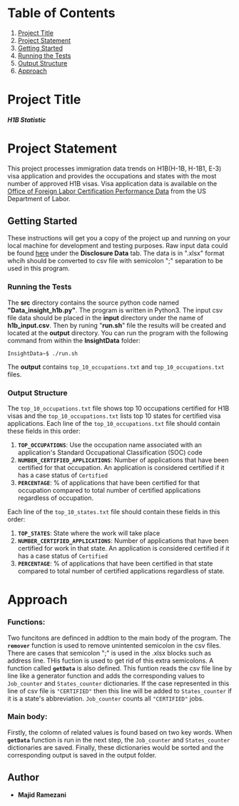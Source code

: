 # Table of Contents
1. [Project Title](README.md#project-title)
2. [Project Statement](README.md#project-statement)
3. [Getting Started](README.md#getting-started)
4. [Running the Tests](README.md#running-the-tests)
5. [Output Structure](README.md#out-put-structure)
6. [Approach](README.md#approach)



# Project Title

##### **H1B Statistic**

# Project Statement

This project processes immigration data trends on H1B(H-1B, H-1B1, E-3) visa application and provides the occupations and states with the most number of approved H1B visas. Visa application data is available on the [Office of Foreign Labor Certification Performance Data](https://www.foreignlaborcert.doleta.gov/performancedata.cfm#dis) from the US Department of Labor.  

## Getting Started

These instructions will get you a copy of the project up and running on your local machine for development and testing purposes. Raw input data could be found [here](https://www.foreignlaborcert.doleta.gov/performancedata.cfm) under the **Disclosure Data** tab. The data is in ".xlsx" format whcih should be converted to csv file with semicolon ";" separation to be used in this program.

### Running the Tests

The **src** directory contains the source python code named **"Data_insight_h1b.py"**. The program is written in Python3. The input csv file data should be placed in the **input** directory under the name of **h1b_input.csv**. Then by runing "**run.sh**" file the results will be created and located at the **output** directory. You can run the program with the following command from within the **InsightData** folder:

`InsightData~$ ./run.sh`

The **output** contains `top_10_occupations.txt` and `top_10_occupations.txt` files. 

### Output Structure

 The `top_10_occupations.txt` file shows top 10 occupations certified for H1B visas and the `top_10_occupations.txt` lists top 10 states for certified visa applications.
 Each line of the `top_10_occupations.txt` file should contain these fields in this order:
1. **`TOP_OCCUPATIONS`**: Use the occupation name associated with an application's Standard Occupational Classification (SOC) code
2. **`NUMBER_CERTIFIED_APPLICATIONS`**: Number of applications that have been certified for that occupation. An application is considered certified if it has a case status of `Certified`
3. __`PERCENTAGE`__: % of applications that have been certified for that occupation compared to total number of certified applications regardless of occupation. 



Each line of the `top_10_states.txt` file should contain these fields in this order:
1. **`TOP_STATES`**: State where the work will take place
2. **`NUMBER_CERTIFIED_APPLICATIONS`**: Number of applications that have been certified for work in that state. An application is considered certified if it has a case status of `Certified`
3. **`PERCENTAGE`**: % of applications that have been certified in that state compared to total number of certified applications regardless of state.

# Approach
### Functions:
Two funcitons are definced in addtion to the main body of the program. The **`remover`** function is used to remove unintented semicolon in the csv files. There are cases that semicolon ";" is used in the .xlsx blocks such as address line. THis fuction is used to get rid of this extra semicolons. A function called **`getData`** is also defined. This funtion reads the csv file line by line like a generator function and adds the corresponding values to `Job_counter` and `States_counter` dictionaries. If the case represented in this line of csv file is `"CERTIFIED"` then this line will be added to `States_counter` if it is a state's abbreviation. `Job_counter` counts all `"CERTIFIED"` jobs. 
### Main body:
Firstly, the colomn of related values is found based on two key words. When **`getData`** function is run in the next step, the `Job_counter` and `States_counter` dictionaries are saved. Finally, these dictionaries would be sorted and the corresponding output is saved in the output folder.

## Author

* **Majid Ramezani** 

